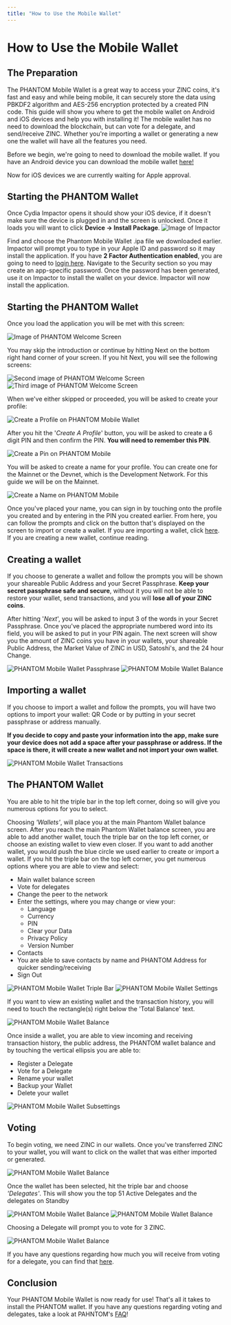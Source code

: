 ```yaml
---
title: "How to Use the Mobile Wallet"
---
```


# How to Use the Mobile Wallet

## The Preparation

The PHANTOM Mobile Wallet is a great way to access your ZINC coins, it's fast and easy and while being mobile, it can securely store the data using PBKDF2 algorithm and AES-256 encryption protected by a created PIN code. This guide will show you where to get the mobile wallet on Android and iOS devices and help you with installing it! The mobile wallet has no need to download the blockchain, but can vote for a delegate, and send/receive ZINC. Whether you're importing a wallet or generating a new one the wallet will have all the features you need.

Before we begin, we're going to need to download the mobile wallet. If you have an Android device you can download the mobile wallet [here!](https://play.google.com/store/apps/details?id=io.ark.wallet.mobile&hl=en_US)

Now for iOS devices we are currently waiting for Apple approval.


## Starting the PHANTOM Wallet
Once Cydia Impactor opens it should show your iOS device, if it doesn't make sure the device is plugged in and the screen is unlocked. Once it loads you will want to click **Device -> Install Package**.
![Image of Impactor](./assets/how-to-use-the-mobile-wallet/impactor.png)

Find and choose the Phantom Mobile Wallet .ipa file we downloaded earlier. Impactor will prompt you to type in your Apple ID and password so it may install the application. If you have **2 Factor Authentication enabled**, you are going to need to [login here](https://appleid.apple.com/#!&page=signin). Navigate to the Security section so you may create an app-specific password. Once the password has been generated, use it on Impactor to install the wallet on your device. Impactor will now install the application.

## Starting the PHANTOM Wallet

Once you load the application you will be met with this screen:

![Image of PHANTOM Welcome Screen](./assets/how-to-use-the-mobile-wallet/arkWallet.png)

You may skip the introduction or continue by hitting Next on the bottom right hand corner of your screen. If you hit Next, you will see the following screens:

![Second image of PHANTOM Welcome Screen](./assets/how-to-use-the-mobile-wallet/arkWallet2.png)       ![Third image of PHANTOM Welcome Screen](./assets/how-to-use-the-mobile-wallet/arkWallet3.png)

When we've either skipped or proceeded, you will be asked to create your profile:

![Create a Profile on PHANTOM Mobile Wallet](./assets/how-to-use-the-mobile-wallet/arkWallet4.png)

After you hit the '*Create A Profile*' button, you will be asked to create a 6 digit PIN and then confirm the PIN.
**You will need to remember this PIN**.

![Create a Pin on PHANTOM Mobile](./assets/how-to-use-the-mobile-wallet/arkWallet5.png)

You will be asked to create a name for your profile. You can create one for the Mainnet or the Devnet, which is the Development Network. For this guide we will be on the Mainnet.

![Create a Name on PHANTOM Mobile](./assets/how-to-use-the-mobile-wallet/arkWallet6.png)

Once you've placed your name, you can sign in by touching onto the profile you created and by entering in the PIN you created earlier. From here, you can follow the prompts and click on the button that's displayed on the screen to import or create a wallet. If you are importing a wallet, click [here](#importWallet). If you are creating a new wallet, continue reading.

## Creating a wallet

If you choose to generate a wallet and follow the prompts you will be shown your shareable Public Address and your Secret Passphrase. **Keep your secret passphrase safe and secure**, without it you will not be able to restore your wallet, send transactions, and you will **lose all of your ZINC coins**.

After hitting '*Next*', you will be asked to input 3 of the words in your Secret Passphrase. Once you've placed the appropriate numbered word into its field, you will be asked to put in your PIN again. The next screen will show you the amount of ZINC coins you have in your wallets, your shareable Public Address, the Market Value of ZINC in USD, Satoshi's, and the 24 hour Change.

![PHANTOM Mobile Wallet Passphrase](./assets/how-to-use-the-mobile-wallet/arkWallet8.png)             ![PHANTOM Mobile Wallet Balance](./assets/how-to-use-the-mobile-wallet/arkWallet9.png)

## Importing a wallet

If you choose to import a wallet and follow the prompts, you will have two options to import your wallet: QR Code or by putting in your secret passphrase or address manually.

**If you decide to copy and paste your information into the app, make sure your device does not add a space after your passphrase or address. If the space is there, it will create a new wallet and not import your own wallet**.

![PHANTOM Mobile Wallet Transactions](./assets/how-to-use-the-mobile-wallet/arkWallet10.png)

## The PHANTOM Wallet

You are able to hit the triple bar in the top left corner, doing so will give you numerous options for you to select. 

Choosing *'Wallets'*, will place you at the main Phantom Wallet balance screen. After you reach the main Phantom Wallet balance screen, you are able to add another wallet, touch the triple bar on the top left corner, or choose an existing wallet to view even closer.
If you want to add another wallet, you would push the blue circle we used earlier to create or import a wallet.
If you hit the triple bar on the top left corner, you get numerous options where you are able to view and select:
- Main wallet balance screen
- Vote for delegates
- Change the peer to the network
- Enter the settings, where you may change or view your:
  - Language
  - Currency
  - PIN
  - Clear your Data
  - Privacy Policy
  - Version Number
 - Contacts
  - You are able to save contacts by name and PHANTOM Address for quicker sending/receiving
 - Sign Out

![PHANTOM Mobile Wallet Triple Bar](./assets/how-to-use-the-mobile-wallet/arkWallet13.png)            ![PHANTOM Mobile Wallet Settings](./assets/how-to-use-the-mobile-wallet/arkWallet12.png)

If you want to view an existing wallet and the transaction history, you will need to touch the rectangle(s) right below the 'Total Balance' text.

![PHANTOM Mobile Wallet Balance](./assets/how-to-use-the-mobile-wallet/arkWallet14.png)

Once inside a wallet, you are able to view incoming and receiving transaction history, the public address, the PHANTOM wallet balance and by touching the vertical ellipsis you are able to:
- Register a Delegate
- Vote for a Delegate
- Rename your wallet
- Backup your Wallet
- Delete your wallet

![PHANTOM Mobile Wallet Subsettings](./assets/how-to-use-the-mobile-wallet/arkWallet15.png)

## Voting

To begin voting, we need ZINC in our wallets. Once you've transferred ZINC to your wallet, you will want to click on the wallet that was either imported or generated.

![PHANTOM Mobile Wallet Balance](./assets/how-to-use-the-mobile-wallet/arkWallet14.png)

Once the wallet has been selected, hit the triple bar and choose *'Delegates'*. This will show you the top 51 Active Delegates and the delegates on Standby

![PHANTOM Mobile Wallet Balance](./assets/how-to-use-the-mobile-wallet/arkWallet16.png)               ![PHANTOM Mobile Wallet Balance](./assets/how-to-use-the-mobile-wallet/arkWallet17.png)

Choosing a Delegate will prompt you to vote for 3 ZINC.

![PHANTOM Mobile Wallet Balance](./assets/how-to-use-the-mobile-wallet/arkWallet18.png)

If you have any questions regarding how much you will receive from voting for a delegate, you can find that [here](http://calculator.reconnico.com/).

## Conclusion

Your PHANTOM Mobile Wallet is now ready for use! That's all it takes to install the PHANTOM wallet. If you have any questions regarding voting and delegates, take a look at PAHNTOM's [FAQ](https://blog.ark.io/ark-frequently-asked-questions-faq-bcb90a0537cc)!
